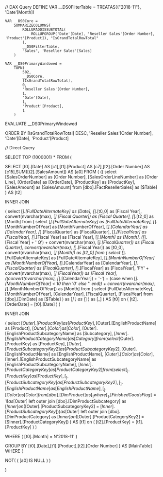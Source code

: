 // DAX Query
DEFINE
	VAR __DS0FilterTable = 
		TREATAS({"2018-11"}, 'Date'[Month])

	VAR __DS0Core = 
		SUMMARIZECOLUMNS(
			ROLLUPADDISSUBTOTAL(
				ROLLUPGROUP('Date'[Date], 'Reseller Sales'[Order Number], 'Product'[Product]), "IsGrandTotalRowTotal"
			),
			__DS0FilterTable,
			"Sales", 'Reseller Sales'[Sales]
		)

	VAR __DS0PrimaryWindowed = 
		TOPN(
			502,
			__DS0Core,
			[IsGrandTotalRowTotal],
			0,
			'Reseller Sales'[Order Number],
			1,
			'Date'[Date],
			1,
			'Product'[Product],
			1
		)

EVALUATE
	__DS0PrimaryWindowed

ORDER BY
	[IsGrandTotalRowTotal] DESC,
	'Reseller Sales'[Order Number],
	'Date'[Date],
	'Product'[Product]


// Direct Query

SELECT 
TOP (1000001) *
FROM 
(

SELECT [t0].[Date] AS [c1],[t1].[Product] AS [c7],[t2].[Order Number] AS [c15],SUM([t2].[SalesAmount])
 AS [a0]
FROM 
(
((
select [SalesOrderNumber] as [Order Number],
    [SalesOrderLineNumber] as [Order Line],
    [OrderDate] as [OrderDate],
    [ProductKey] as [ProductKey],
    [SalesAmount] as [SalesAmount]
from [dbo].[FactResellerSales] as [$Table]
) AS [t2]

 INNER JOIN 

(
select [_].[FullDateAlternateKey] as [Date],
    [_].[t0_0] as [Fiscal Year],
    convert(nvarchar(max), [_].[Fiscal Quarter]) as [Fiscal Quarter],
    [_].[t2_0] as [Month]
from 
(
    select [_].[FullDateAlternateKey] as [FullDateAlternateKey],
        [_].[MonthNumberOfYear] as [MonthNumberOfYear],
        [_].[CalendarYear] as [CalendarYear],
        [_].[FiscalQuarter] as [FiscalQuarter],
        [_].[FiscalYear] as [FiscalYear],
        [_].[Fiscal Year] as [Fiscal Year],
        [_].[Month] as [Month],
        ([_].[Fiscal Year] + ' Q') + convert(nvarchar(max), [_].[FiscalQuarter]) as [Fiscal Quarter],
        convert(nvarchar(max), [_].[Fiscal Year]) as [t0_0],
        convert(nvarchar(max), [_].[Month]) as [t2_0]
    from 
    (
        select [_].[FullDateAlternateKey] as [FullDateAlternateKey],
            [_].[MonthNumberOfYear] as [MonthNumberOfYear],
            [_].[CalendarYear] as [CalendarYear],
            [_].[FiscalQuarter] as [FiscalQuarter],
            [_].[FiscalYear] as [FiscalYear],
            'FY' + convert(nvarchar(max), [_].[FiscalYear]) as [Fiscal Year],
            ((convert(nvarchar(max), [_].[CalendarYear]) + '-') + (case
                when [_].[MonthNumberOfYear] < 10
                then '0'
                else ''
            end)) + convert(nvarchar(max), [_].[MonthNumberOfYear]) as [Month]
        from 
        (
            select [FullDateAlternateKey],
                [MonthNumberOfYear],
                [CalendarYear],
                [FiscalQuarter],
                [FiscalYear]
            from [dbo].[DimDate] as [$Table]
        ) as [_]
    ) as [_]
) as [_]
) AS [t0] on 
(
[t2].[OrderDate] = [t0].[Date]
)
)


 INNER JOIN 

(
select [$Outer].[ProductKey] as [ProductKey],
    [$Outer].[EnglishProductName] as [Product],
    [$Outer].[Color] as [Color],
    [$Outer].[EnglishProductSubcategoryName] as [Subcategory],
    [$Inner].[EnglishProductCategoryName] as [Category]
from 
(
    select [$Outer].[ProductKey] as [ProductKey],
        [$Outer].[ProductSubcategoryKey2] as [ProductSubcategoryKey2],
        [$Outer].[EnglishProductName] as [EnglishProductName],
        [$Outer].[Color] as [Color],
        [$Inner].[EnglishProductSubcategoryName] as [EnglishProductSubcategoryName],
        [$Inner].[ProductCategoryKey] as [ProductCategoryKey2]
    from 
    (
        select [_].[ProductKey] as [ProductKey],
            [_].[ProductSubcategoryKey] as [ProductSubcategoryKey2],
            [_].[EnglishProductName] as [EnglishProductName],
            [_].[Color] as [Color]
        from [dbo].[DimProduct] as [_]
        where [_].[FinishedGoodsFlag] = 1
    ) as [$Outer]
    left outer join [dbo].[DimProductSubcategory] as [$Inner] on ([$Outer].[ProductSubcategoryKey2] = [$Inner].[ProductSubcategoryKey])
) as [$Outer]
left outer join [dbo].[DimProductCategory] as [$Inner] on ([$Outer].[ProductCategoryKey2] = [$Inner].[ProductCategoryKey])
) AS [t1] on 
(
[t2].[ProductKey] = [t1].[ProductKey]
)
)

WHERE 
(
[t0].[Month] = N'2018-11'
)

GROUP BY [t0].[Date],[t1].[Product],[t2].[Order Number]
)
 AS [MainTable]
WHERE 
(

NOT(
(
[a0] IS NULL 
)
)

)
 
